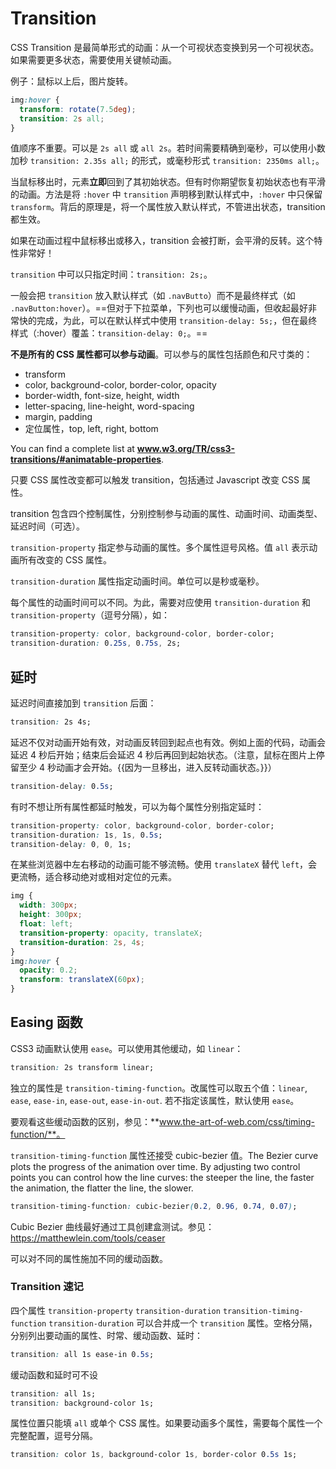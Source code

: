 # Transition

CSS Transition 是最简单形式的动画：从一个可视状态变换到另一个可视状态。如果需要更多状态，需要使用关键帧动画。

例子：鼠标以上后，图片旋转。

```css
img:hover {
  transform: rotate(7.5deg);
  transition: 2s all;
}
```

值顺序不重要。可以是 `2s all` 或 `all 2s`。若时间需要精确到毫秒，可以使用小数加秒 `transition: 2.35s all;` 的形式，或毫秒形式 `transition: 2350ms all;`。

当鼠标移出时，元素**立即**回到了其初始状态。但有时你期望恢复初始状态也有平滑的动画。方法是将 `:hover` 中 `transition` 声明移到默认样式中，`:hover` 中只保留 `transform`。背后的原理是，将一个属性放入默认样式，不管进出状态，transition 都生效。

如果在动画过程中鼠标移出或移入，transition 会被打断，会平滑的反转。这个特性非常好！

`transition` 中可以只指定时间：`transition: 2s;`。

一般会把 `transition` 放入默认样式（如 `.navButto`）而不是最终样式（如 `.navButton:hover`）。==但对于下拉菜单，下列也可以缓慢动画，但收起最好非常快的完成，为此，可以在默认样式中使用 `transition-delay: 5s;`，但在最终样式（:hover）覆盖：`transition-delay: 0;`。==

**不是所有的 CSS 属性都可以参与动画**。可以参与的属性包括颜色和尺寸类的：

- transform
- color, background-color, border-color, opacity
- border-width, font-size, height, width
- letter-spacing, line-height, word-spacing
- margin, padding
- 定位属性，top, left, right, bottom

You can find a complete list at **www.w3.org/TR/css3-transitions/#animatable-properties**.

只要 CSS 属性改变都可以触发 transition，包括通过 Javascript 改变 CSS 属性。

transition 包含四个控制属性，分别控制参与动画的属性、动画时间、动画类型、延迟时间（可选）。

`transition-property` 指定参与动画的属性。多个属性逗号风格。值 `all` 表示动画所有改变的 CSS 属性。

`transition-duration` 属性指定动画时间。单位可以是秒或毫秒。

每个属性的动画时间可以不同。为此，需要对应使用 `transition-duration` 和 `transition-property`（逗号分隔），如：

```css
transition-property: color, background-color, border-color;
transition-duration: 0.25s, 0.75s, 2s;
```

## 延时

延迟时间直接加到 `transition` 后面：

```css
transition: 2s 4s;
```

延迟不仅对动画开始有效，对动画反转回到起点也有效。例如上面的代码，动画会延迟 4 秒后开始；结束后会延迟 4 秒后再回到起始状态。（注意，鼠标在图片上停留至少 4 秒动画才会开始。{{因为一旦移出，进入反转动画状态。}}）

```css
transition-delay: 0.5s;
```

有时不想让所有属性都延时触发，可以为每个属性分别指定延时：

```css
transition-property: color, background-color, border-color;
transition-duration: 1s, 1s, 0.5s;
transition-delay: 0, 0, 1s;
```

在某些浏览器中左右移动的动画可能不够流畅。使用 `translateX` 替代 `left`，会更流畅，适合移动绝对或相对定位的元素。

```css
img {
  width: 300px;
  height: 300px;
  float: left;
  transition-property: opacity, translateX;
  transition-duration: 2s, 4s;
}
img:hover {
  opacity: 0.2;
  transform: translateX(60px);
}
```

## Easing 函数

CSS3 动画默认使用 `ease`。可以使用其他缓动，如 `linear`：

```css
transition: 2s transform linear;
```

独立的属性是 `transition-timing-function`。改属性可以取五个值：`linear`, `ease`, `ease-in`, `ease-out`, `ease-in-out`. 若不指定该属性，默认使用 `ease`。

要观看这些缓动函数的区别，参见：**www.the-art-of-web.com/css/timing-function/**。

`transition-timing-function` 属性还接受 cubic-bezier 值。The Bezier curve plots the progress of the animation over time. By adjusting two control points you can control how the line curves: the steeper the line, the faster the animation, the flatter the line, the slower.

```css
transition-timing-function: cubic-bezier(0.2, 0.96, 0.74, 0.07);
```

Cubic Bezier 曲线最好通过工具创建盒测试。参见：<https://matthewlein.com/tools/ceaser>

可以对不同的属性施加不同的缓动函数。

### Transition 速记

四个属性 `transition-property` `transition-duration` `transition-timing-function` `transition-duration` 可以合并成一个 `transition` 属性。空格分隔，分别列出要动画的属性、时常、缓动函数、延时：

```css
transition: all 1s ease-in 0.5s;
```

缓动函数和延时可不设

```css
transition: all 1s;
transition: background-color 1s;
```

属性位置只能填 `all` 或单个 CSS 属性。如果要动画多个属性，需要每个属性一个完整配置，逗号分隔。

```css
transition: color 1s, background-color 1s, border-color 0.5s 1s;
```
